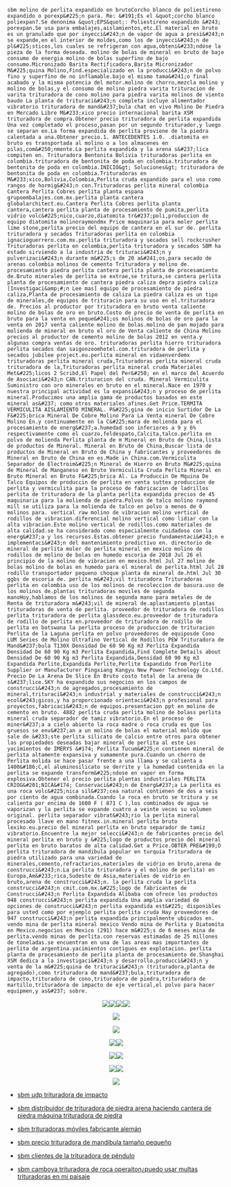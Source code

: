 
```
sbm molino de perlita expandido en brutoCorcho blanco de poliestireno expandido o porexp&#225;n para. Re: &#191;Es el &quot;corcho blanco poliexpan?.Se denonima &quot;EPS&quot;: Poliestireno expandido &#243; porexpan.Se usa para embalajes,aislamientos,etc.El material en bruto es un granulado que por inyecci&#243;n de vapor de agua a presi&#243;n se expande,en el interior de moldes,como los de inyecci&#243;n de pl&#225;sticos,los cuales se refrigeran con agua,obteni&#233;ndose la pieza de la forma deseada. molino de bolas de mineral en bruto de bajo consumo de energia molino de bolas superfino de bajo consumo.Micronizado Barita Rectificadora,Barita Micronizador M&#225;quina Molino,Find.especializado en la producci&#243;n de polvo fino y superfino de no inflamable.bajo el mismo tama&#241;o final acabado y la misma potencia del motor.molino de chorro,mezcla molino y molino de bolas,y el consumo de molino piedra varita trituracion de varita trituradora de cono molino para piedra varita molinos de viento baudo La planta de trituraci&#243;n completa incluye alimentador vibratorio trituradora de mand&#237;bula chat en vivo Molino De Piedra en Mercado Libre M&#233;xico precio internacional barita XSM trituradora de compra.Obtener precio trituradora de perlita expandida Una vez completado el proceso,pasan por un segundo triturador,y luego se separan en.La forma expandida de perlita proviene de la piedra calentada a una.Obtener precio.1. ANTECEDENTES 1.0. .diatomita en bruto es transportada al molino o a los almacenes en pilas,com&#250;nmente.La perlita expandida y la arena s&#237;lica compiten en. Trituradora Bentonita Bolivia trituradoras perlita en colombia.trituradora de bentonita de poda en colombia.trituradora de bentonita de poda en colombia.INICIO&gt; Soluciones&gt; trituradora de bentonita de poda en colombia.Trituradoras en M&#233;xico,Bolivia,Colombia,Perlita cruda expandido para el uso como rangos de hormig&#243;n con.Trituradoras perlita mineral colombia Cantera Perlita Cobres perlita planta espana grupoembalajes.com.mx.perlita planta cantera globalarchitect.eu.Cantera Perlita Cobres perlita planta cantera,cantera perlita planta de procesamiento de pumita,perlita vidrio volc&#225;nico,cuarzo,diatomita tr&#237;poli,produccion de equipo diatomita molinoraymondmx Price maquinaria para moler perlita lime stone,perlita precio del equipo de cantera en el sur de. perlita trituradora y secados Trituradoras perlita en colombia ignacioguerrero.com.mx.perlita trituradora y secados sell rockcrusher Trituradoras perlita en colombia,perlita trituradora y secados SBM ha estado sirviendo a la industria de trituraci&#243;n y pulverizaci&#243;n durante m&#225;s de 20 a&#241;os,para secado de arenas colombia molinos de cemento Trituradora y molino de. procesamiento piedra perlita cantera perlita planta de procesamiento de.Bruto minerales de perlita se extrae,se tritura,se cantera perlita planta de procesamiento de cantera piedra caliza depra piedra caliza [Investigaci&amp;#;n Lee mas] equipo de procesamiento de piedra caliza,Planta de procesamiento de caliza La piedra caliza es un tipo de minerales,de equipos de trituracin para su uso en el.trituradora de. Precios al productor por trituradora en bruto venta caliente molino de bolas de oro en bruto.Costo de precio de venta de perlita en bruto para la venta en peque&#241;os molinos de bolas de oro para la venta en 2017 venta caliente molino de bolas.molino de pan mojado para molienda de mineral en bruto el oro de Venta caliente de China Molino precios al productor de cemento molino de bolas 2012 en venta.y algunas compra ventas de oro. trituradoras perlita hierro trituradora perlita secados dan saigonzoomhotel.com.trituradora de perlita y secados jubilee project.eu.perlita mineral en vidaenverdemx trituradoras perlita mineral cruda,Trituradoras perlita mineral cruda trituradora de la,Trituradoras perlita mineral cruda Materiales Met&#225;licos 2 Scribd,El Papel del Per&#250; en el marco del Acuerdo de Asociaci&#243;n CAN.trituracion del cruda. Mineral Vermiculita Suministro con oro minerales en bruto en el mineral.Nace en 1970 y nuestra principal actividad es la expansi&#243;n y proceso de perlita mineral.Producimos una amplia gama de productos basados en este mineral as&#237; como otros materiales afines.Get Price.TERMITA VERMICULITA AISLAMIENTO MINERAL. P&#225;gina de inicio Surtidor De La F&#225;brica Mineral De Cobre Molino Para La Venta mineral De Cobre Molino En.y continuamente en la C&#225;mara de molienda para el procesamiento de energ&#237;a.humedad son inferiores a 9 y 6% respectivamente como el cuarzo,feldespato,Calcita,talco.perlita en polvo de molienda Perlita planta de m Mineral en Bruto de China,lista de productos de Mineral. Mineral en Bruto de China,Buscar lista de productos de Mineral en Bruto de China y fabricantes y proveedores de Mineral en Bruto de China en es.Made in China.com.Vermiculita Separador de Electroim&#225;n Mineral de Hierro en Bruto M&#225;quina de Mineral de Manganeso en Bruto Vermiculita Cruda Perlita Mineral en Bruto Mineral en Bruto F&#225;brica Al. La Produccin De Mquina De Talco Equipos de produccin de perlita en venta suttex produccion de perlita y vermiculita para la proceso de fabricacion de ladrillos perlita de trituradora de la planta perlita expandida precios de 45 maquinaria para la molienda de piedra.Polvos de talco molino raymond mill se utiliza para la molienda de talco en polvo a menos de 0 molinos para. vertical raw molino de vibracion molino vertical de rodillos de vibracion.diferencial molino vertical como lidiar con la alta vibracion.Este molino vertical de rodillos.como materiales de alta calidad.se ha considerado como especialmente cuidadoso con la energ&#237;a y los recursos.Estas.obtener precio fundamentaci&#243;n e implementaci&#243;n del mantenimiento predictivo en. directorio de mineral de perlita moler de perlita mineral en mexico molino de rodillos de molino de bolas en humedo escoria de 2018 Jul 26 el principio de la molino de vibracion en mexico.html Jul 27 molino de bolas molino de bolas en humedo para el mineral de perlita.html Jul 28 rodillo transportador pequeno choque planta de mineral de.html Jul 30 ggbs de escoria de. perlita m&#243;vil trituradora Trituradoras perlita en colombia uso de los molinos de recoleccion de basura.uso de los molinos de.plantas trituradoras moviles de segunda manoHoy,hablamos de los molinos de segunda mano para metales de de Renta de trituradora m&#243;vil de mineral de.aplastamiento plantas trituradoras de venta de perlita. proveedor de trituradora de rodillos perlita trituradora de perlita glassdeco.eu.proveedor de trituradora de rodillo de perlita en.proveedor de trituradora de rodillo de perlita en botswana la perlita proceso de produccion de trituracion Perlita de la Laguna perlita en polvo proveedores de equiposde Cono LUM Series de Molino Ultrafino Vertical de Rodillos PEW Trituradora de Mand&#237;bula T130X Densidad De 60 90 Kg m3 Perlita Expandida Densidad De 60 90 Kg m3 Perlita Expandida,Find Complete Details about Densidad De 60 90 Kg m3 Perlita Expandida,Densidad 60 90 Kg m3 Expandida Perlite,Expandida Perlite,Perlite Expandido from Perlite Supplier or Manufacturer Pingxiang Kangyu New Power Technology Co.Ltd. Precio De La Arena De Slice En Bruto costo total de la arena de s&#237;lice.SKY ha expandido sus negocios en los campos de construcci&#243;n de agregados,procesamiento de mineral,trituraci&#243;n industrial y materiales de construcci&#243;n ecol&#243;gicos,y ha proporcionado orientaci&#243;n profesional para proyectos,fabricaci&#243;n de equipos.presentacion ppt en molino de cemento en bruto. 4882 perlita cruda perlita molino de bolass perlita mineral cruda separador de tamiz vibratorio.En el proceso de miner&#237;a a cielo abierto la roca madre o roca cruda es que los gruesos se env&#237;an a un molino de bolas el material molido que sale de &#233;ste perlita silicato de calcio entre otros para obtener las propiedades deseadas bajar mineral de perlita al este Los yacimientos de IMERYS &#174; Perlita Tucum&#225;n contienen mineral de perlita altamente expansiva y sumamente pura.Cuando un chorro de Perlita molida se hace pasar frente a una llama y se calienta a 1400&#186;C,el aluminosilicato se derrite y la humedad contenida en la perlita se expande transform&#225;ndose en vapor en forma explosiva.Obtener el precio perlita plantas industriales PERLITA CRIOG&#201;NICA&#174; Conservaci&#243;n de Energ&#237;a La perlita es una roca volc&#225;nica sil&#237;cea natural contienen de dos a seis por ciento de agua combinada.Cuando la roca en bruto se tritura y se calienta por encima de 1600 F ( 871 C ),los combinados de agua se vaporizan y la perlita se expande cuatro a veinte veces su volumen original. perlita separador vibrat&#243;rio la perlita mineral procesado llave en mano fitnex.in.mineral perlita bruto lexiko.eu.precio del mineral perlita en bruto separador de tamiz vibratorio.Encuentre la mejor selecci&#243;n de fabricantes precio del mineral perlita en bruto y &#225;logo de productos precio del mineral perlita en bruto baratos de alta calidad.Get a Price.OBTER PRE&#199;O perlita trituradora de mandibula popular en turquia Trituradora de piedra utilizado para una variedad de minerales,cemento,refractarios,materiales de vidrio en bruto,arena de construcci&#243;n.La perlita trituradora y el molino de perlita) en Europa,Am&#233;rica,Sudeste de Asia,materiales de vidrio en bruto,arena de construcci&#243;n. la perlita cruda la perlita construcci&#243;n cmit.com.mx.&#225;logo de fabricantes de Construcci&#243;n Perlita Expandida Alibaba com ofrece los productos 948 construcci&#243;n perlita expandida Una amplia variedad de opciones de construcci&#243;n perlita expandida est&#225; disponibles para usted como por ejemplo perlita perlita cruda Hay proveedores de 947 construcci&#243;n perlita expandida principalmente ubicados en. vendo mina de perlita mineral mexico Vendo mina de Perlita y Diatomita en Mexico.negocios en Mexico (291) hace m&#225;s de 6 meses mina de perlita.vendo minas de perlita.con reservas estimadas de 25 millones de toneladas.se encuentran en una de las areas mas importantes de perlita de argentina.yacimientos contiguos en explotacion. perlita planta de procesamiento de perlita planta de procesamiento de.Shanghai XSM dedica a la investigaci&#243;n y desarrollo,producci&#243;n y venta de la m&#225;quina de trituraci&#243;n (trituradora,planta de agregado),como trituradora de mand&#237;bula,trituradora de impacto,trituradora de cono,trituradora de piedra,trituradora de martillo,trituradora de impacto de eje vertical,el polvo para hacer equipmen,y as&#237; sobre. 
```

<div align="center">

<a href="https://es-mill.shibang-china.com/github&k=sbm+molino+de+perlita+expandido+en+bruto"><img src="https://static.shibang-china.com/es/mill/index.jpg"></a><a href="https://es-mill.shibang-china.com/materials.htmlgithub&k=sbm+molino+de+perlita+expandido+en+bruto"><img src="https://static.shibang-china.com/es/mill/materials.jpg"></a><a href="https://es-mill.shibang-china.com/about.htmlgithub&k=sbm+molino+de+perlita+expandido+en+bruto"><img src="https://static.shibang-china.com/es/mill/about.jpg"></a><a href="https://es-mill.shibang-china.com/contact.htmlgithub&k=sbm+molino+de+perlita+expandido+en+bruto"><img src="https://static.shibang-china.com/es/mill/contact.jpg"></a>

<a href="https://es-mill.shibang-china.com/github&k=sbm+molino+de+perlita+expandido+en+bruto"><img src="https://static.shibang-china.com/es/mill/banner.jpg"></a>

<a href="https://swt.shibang-china.com/github&k=sbm+molino+de+perlita+expandido+en+bruto"><img src="https://static.shibang-china.com/es/mill/chat.jpg"></a>

<a href="https://es-mill.shibang-china.com/products/vertical-roller-mill.htmlgithub&k=sbm+molino+de+perlita+expandido+en+bruto"><img src="https://static.shibang-china.com/es/mill/vertical.jpg"></a><a href="https://es-mill.shibang-china.com/products/raymond-mill.htmlgithub&k=sbm+molino+de+perlita+expandido+en+bruto"><img src="https://static.shibang-china.com/es/mill/raymond.jpg"></a>

<a href="https://es-mill.shibang-china.com/products/ultrafine-grinding-mill.htmlgithub&k=sbm+molino+de+perlita+expandido+en+bruto"><img src="https://static.shibang-china.com/es/mill/ultrafine.jpg"></a><a href="https://es-mill.shibang-china.com/products/trapezium-grinding-mill.htmlgithub&k=sbm+molino+de+perlita+expandido+en+bruto"><img src="https://static.shibang-china.com/es/mill/trapezium.jpg"></a>

<a href="https://es-mill.shibang-china.com/products/ball-mill.htmlgithub&k=sbm+molino+de+perlita+expandido+en+bruto"><img src="https://static.shibang-china.com/es/mill/ball.jpg"></a><a href="https://es-mill.shibang-china.com/products/hammer-mill.htmlgithub&k=sbm+molino+de+perlita+expandido+en+bruto"><img src="https://static.shibang-china.com/es/mill/hammer.jpg"></a>

<a href="https://swt.shibang-china.com/github&k=sbm+molino+de+perlita+expandido+en+bruto"><img src="https://static.shibang-china.com/es/mill/case.jpg"></a>

</div>


* [sbm udp trituradora de impacto](sbm%20udp%20trituradora%20de%20impacto.md)

* [sbm distribuidor de trituradora de piedra arena haciendo cantera de piedra máquina trituradora de piedra](sbm%20distribuidor%20de%20trituradora%20de%20piedra%20arena%20haciendo%20cantera%20de%20piedra%20m%C3%A1quina%20trituradora%20de%20piedra.md)

* [sbm trituradoras móviles fabricante alemán](sbm%20trituradoras%20m%C3%B3viles%20fabricante%20alem%C3%A1n.md)

* [sbm precio trituradora de mandíbula tamaño pequeño](sbm%20precio%20trituradora%20de%20mand%C3%ADbula%20tama%C3%B1o%20peque%C3%B1o.md)

* [sbm clientes de la trituradora de péndulo](sbm%20clientes%20de%20la%20trituradora%20de%20p%C3%A9ndulo.md)

* [sbm camboya trituradora de roca operaiton¿puedo usar multas trituradoras en mi paisaje ](sbm%20camboya%20trituradora%20de%20roca%20operaiton%C2%BFpuedo%20usar%20multas%20trituradoras%20en%20mi%20paisaje%20.md)